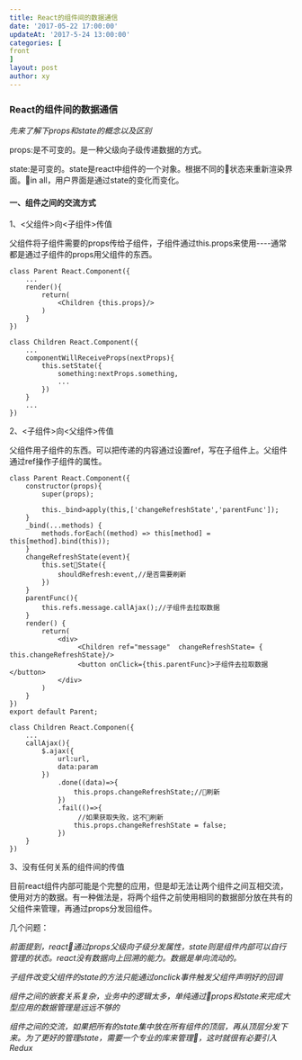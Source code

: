 ```yaml
---
title: React的组件间的数据通信
date: '2017-05-22 17:00:00'
updateAt: '2017-5-24 13:00:00'
categories: [
front
]
layout: post
author: xy
---
```


### React的组件间的数据通信

*先来了解下props和state的概念以及区别*

props:是不可变的。是一种父级向子级传递数据的方式。

state:是可变的。state是react中组件的一个对象。根据不同的状态来重新渲染界面。in all，用户界面是通过state的变化而变化。

#### 一、组件之间的交流方式

1、<父组件>向<子组件>传值

父组件将子组件需要的props传给子组件，子组件通过this.props来使用----通常都是通过子组件的props用父组件的东西。

    class Parent React.Component({
        ...
        render(){
            return(
                <Children {this.props}/>
            )
        }
    }) 

    class Children React.Component({
        ...
        componentWillReceiveProps(nextProps){
            this.setState({
                something:nextProps.something,
                ...
            })
        }
        ...
    })

2、<子组件>向<父组件>传值

父组件用子组件的东西。可以把传递的内容通过设置ref，写在子组件上。父组件通过ref操作子组件的属性。

	class Parent React.Component({
        constructor(props){
            super(props);

            this._bind>apply(this,['changeRefreshState','parentFunc']);
        }
        _bind(...methods) {
            methods.forEach((method) => this[method] = this[method].bind(this));
        }
        changeRefreshState(event){
            this.setState({
                shouldRefresh:event,//是否需要刷新
            })
        }
        parentFunc(){
            this.refs.message.callAjax();//子组件去拉取数据
        }
        render() {
            return(
                <div>
                     <Children ref="message"  changeRefreshState= { this.changeRefreshState}/>
                     <button onClick={this.parentFunc}>子组件去拉取数据</button>
                </div>
            )
        }
    })
    export default Parent;

    class Children React.Componen({
        ...
        callAjax(){
            $.ajax({
                url:url,
                data:param
            })
                .done((data)=>{
                    this.props.changeRefreshState;//刷新
                })
                .fail(()=>{
                     //如果获取失败，这不刷新
                    this.props.changeRefreshState = false;
                })
        }
    })

3、没有任何关系的组件间的传值

目前react组件内部可能是个完整的应用，但是却无法让两个组件之间互相交流，使用对方的数据。有一种做法是，将两个组件之前使用相同的数据部分放在共有的父组件来管理，再通过props分发回组件。

几个问题：

*前面提到，react通过props父级向子级分发属性，state则是组件内部可以自行管理的状态。react没有数据向上回溯的能力。数据是单向流动的。*

*子组件改变父组件的state的方法只能通过onclick事件触发父组件声明好的回调*

*组件之间的嵌套关系复杂，业务中的逻辑太多，单纯通过props和state来完成大型应用的数据管理是远远不够的*

*组件之间的交流，如果把所有的state集中放在所有组件的顶层，再从顶层分发下来。为了更好的管理state，需要一个专业的库来管理，这时就很有必要引入Redux*





